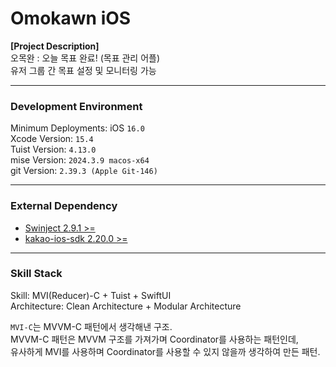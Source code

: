 # Omokawn iOS

**[Project Description]**  
오목완 : 오늘 목표 완료! (목표 관리 어플)  
유저 그룹 간 목표 설정 및 모니터링 가능  

---  

### Development Environment

Minimum Deployments: iOS `16.0`  
Xcode Version: `15.4`  
Tuist Version: `4.13.0`  
mise Version: `2024.3.9 macos-x64`  
git Version: `2.39.3 (Apple Git-146)`  

---  

### External Dependency  

- [Swinject 2.9.1 >=](https://github.com/Swinject/Swinject)  
- [kakao-ios-sdk 2.20.0 >=](https://github.com/kakao/kakao-ios-sdk)  

---  

### Skill Stack

Skill: MVI(Reducer)-C + Tuist + SwiftUI  
Architecture: Clean Architecture + Modular Architecture  

`MVI-C`는 MVVM-C 패턴에서 생각해낸 구조.  
MVVM-C 패턴은 MVVM 구조를 가져가며 Coordinator를 사용하는 패턴인데,  
유사하게 MVI를 사용하며 Coordinator를 사용할 수 있지 않을까 생각하여 만든 패턴.  